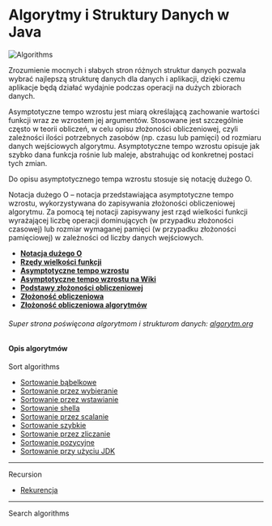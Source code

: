 # Algorytmy i Struktury Danych w Java

![Algorithms](https://img.shields.io/badge/Algorithms--And--Data--Structures-Programming--in--Java-green.svg?longCache=true&style=for-the-badge)

Zrozumienie mocnych i słabych stron różnych struktur danych pozwala wybrać najlepszą strukturę danych dla danych i aplikacji, dzięki czemu aplikacje będą działać wydajnie podczas operacji na dużych zbiorach danych.

Asymptotyczne tempo wzrostu jest miarą określającą zachowanie wartości funkcji wraz ze wzrostem jej argumentów. Stosowane jest szczególnie często w teorii obliczeń, w celu opisu złożoności obliczeniowej, czyli zależności ilości potrzebnych zasobów (np. czasu lub pamięci) od rozmiaru danych wejściowych algorytmu. Asymptotyczne tempo wzrostu opisuje jak szybko dana funkcja rośnie lub maleje, abstrahując od konkretnej postaci tych zmian.

Do opisu asymptotycznego tempa wzrostu stosuje się notację dużego O.

Notacja dużego O – notacja przedstawiająca asymptotyczne tempo wzrostu, wykorzystywana do zapisywania złożoności obliczeniowej algorytmu. Za pomocą tej notacji zapisywany jest rząd wielkości funkcji wyrażającej liczbę operacji dominujących (w przypadku złożoności czasowej) lub rozmiar wymaganej pamięci (w przypadku złożoności pamięciowej) w zależności od liczby danych wejściowych.

- **[Notacja dużego O](http://algorytmy.ency.pl/artykul/notacja_duzego_o)**
- **[Rzędy wielkości funkcji](http://www.algorytm.org/kurs-algorytmiki/rzedy-wielkosci-funkcji.html)**
- **[Asymptotyczne tempo wzrostu](https://pl.khanacademy.org/computing/computer-science/algorithms/asymptotic-notation/a/asymptotic-notation)**
- **[Asymptotyczne tempo wzrostu na Wiki](https://pl.wikipedia.org/wiki/Asymptotyczne_tempo_wzrostu)**
- **[Podstawy złożoności obliczeniowej](http://www.samouczekprogramisty.pl/podstawy-zlozonosci-obliczeniowej/)**
- **[Złożoność obliczeniowa](http://th-www.if.uj.edu.pl/~erichter/dydaktyka/Dydaktyka2010/TPI-2010/TPI-wyklad-3a-2010.pdf)**
- **[Złożoność obliczeniowa algorytmów ](http://th-www.if.uj.edu.pl/~erichter/dydaktyka/Dydaktyka2013/TPI-2013/TPI-wyklad-3-2013-newTempl.pdf)**

###### Super strona poświęcona algorytmom i strukturom danych: [algorytm.org](http://www.algorytm.org/)


#### Opis algorytmów

Sort algorithms
- [Sortowanie bąbelkowe](https://pl.wikipedia.org/wiki/Sortowanie_b%C4%85belkowe)
- [Sortowanie przez wybieranie](https://pl.wikipedia.org/wiki/Sortowanie_przez_wybieranie)
- [Sortowanie przez wstawianie](https://pl.wikipedia.org/wiki/Sortowanie_przez_wstawianie)
- [Sortowanie shella](https://pl.wikipedia.org/wiki/Sortowanie_Shella)
- [Sortowanie przez scalanie](https://pl.wikipedia.org/wiki/Sortowanie_przez_scalanie)
- [Sortowanie szybkie]()
- [Sortowanie przez zliczanie]()
- [Sortowanie pozycyjne]()
- [Sortowanie przy użyciu JDK](https://docs.oracle.com/javase/10/docs/api/java/util/Arrays.html)

---

Recursion
- [Rekurencja](https://pl.wikipedia.org/wiki/Rekurencja)

---

Search algorithms
